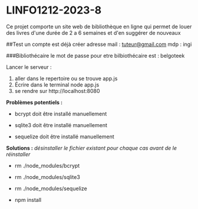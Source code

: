 # LINFO1212-2023-8
Ce projet comporte un site web de bibliothèque en ligne qui permet de louer des livres d'une durée de 2 a 6 semaines et d'en suggérer de nouveaux

##Test
un compte est déjà créer
adresse mail : tuteur@gmail.com
mdp : ingi

###Bibliothécaire
le mot de passe pour etre bilbiothécaire est :
belgoteek




Lancer le serveur :
1. aller dans le repertoire ou se trouve app.js
2. Écrire dans le terminal node app.js
3. se rendre sur http://localhost:8080

**Problèmes potentiels :**
 - bcrypt doit être installé manuellement

 - sqlite3 doit être installé manuellement

 - sequelize doit être installé manuellement

**Solutions :**
*désinstaller le fichier existant pour chaque cas avant de le réinstaller*
 - rm ./node_modules/bcrypt
 - rm ./node_modules/sqlite3
 - rm ./node_modules/sequelize

 - npm install 
